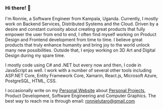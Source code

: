 ### Hi there! 👋
I'm Ronnie, a Software Engineer from Kampala, Uganda. Currently, I mostly work on Backend Services, Distributed Systems and the Cloud. Driven by a desire and constant curiosity about creating great products that fully empower the user from end to end, I often find myself working on Product Design and Frontend development from time to time. I believe great products that truly enhance humanity and bring joy to the world unlock many new possibilities. Outside that, I enjoy working on 3D Art and Digital Design during my spare time.

I mostly code using C# and .NET but every now and then, I code in JavaScript as well. I work with a number of several other tools including ASP.NET Core, Entity Framework Core, Xamarin, React.js, Microsoft Azure, PostgreSQL, HTML, CSS.

I occasionally write on my [Personal Website](https://ronnielutalo.github.io/) about [Personal Projects](https://ronnielutalo.github.io/projects/), Product Development, Software Engineering and Computer Graphics. The best way to reach me is through email: ronnielutaro@gmail.com

